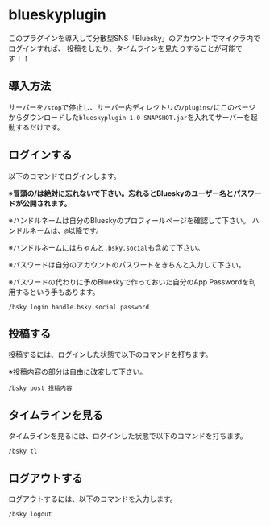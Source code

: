 # blueskyplugin  

このプラグインを導入して分散型SNS「Bluesky」のアカウントでマイクラ内でログインすれば、
投稿をしたり、タイムラインを見たりすることが可能です！！

## 導入方法
サーバーを`/stop`で停止し、サーバー内ディレクトリの`/plugins/`にこのページからダウンロードした`blueskyplugin-1.0-SNAPSHOT.jar`を入れてサーバーを起動するだけです。

## ログインする

以下のコマンドでログインします。

※**冒頭の/は絶対に忘れないで下さい。忘れるとBlueskyのユーザー名とパスワードが公開されます。**

※ハンドルネームは自分のBlueskyのプロフィールページを確認して下さい。
ハンドルネームは、`@`以降です。

※ハンドルネームにはちゃんと`.bsky.social`も含めて下さい。

※パスワードは自分のアカウントのパスワードをきちんと入力して下さい。

※パスワードの代わりに予めBlueskyで作っておいた自分のApp Passwordを利用するという手もあります。

```
/bsky login handle.bsky.social password
```

## 投稿する

投稿するには、ログインした状態で以下のコマンドを打ちます。

※投稿内容の部分は自由に改変して下さい。

```
/bsky post 投稿内容
```

## タイムラインを見る

タイムラインを見るには、ログインした状態で以下のコマンドを打ちます。

```
/bsky tl
```

## ログアウトする

ログアウトするには、以下のコマンドを入力します。

```
/bsky logout
```
